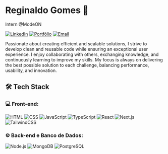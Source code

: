 # Reginaldo Gomes 👋

Intern @ModeON

[![LinkedIn](https://img.shields.io/badge/-Reginaldo%20Gomes-2D2D2D?style=flat&logo=linkedin&logoColor=0A66C2)](https://www.linkedin.com/in/seu-usuario)
[![Portfólio](https://img.shields.io/badge/-Portfólio-2D2D2D?style=flat&logo=react&logoColor=61DAFB)](https://seuportfolio.com)
[![Email](https://img.shields.io/badge/-reggidev@gmail.com-2D2D2D?style=flat&logo=gmail&logoColor=D14836)](mailto:reggidev@gmail.com)

Passionate about creating efficient and scalable solutions, I strive to develop clean and reusable code while ensuring an exceptional user experience. I enjoy collaborating with others, exchanging knowledge, and continuously learning to improve my skills. My focus is always on delivering the best possible solution to each challenge, balancing performance, usability, and innovation.

## 🛠 Tech Stack  

### 💻 Front-end:  
![HTML](https://img.shields.io/badge/-HTML-2D2D2D?style=flat&logo=html5&logoColor=D25A36) 
![CSS](https://img.shields.io/badge/-CSS-2D2D2D?style=flat&logo=css3&logoColor=3571B1) 
![JavaScript](https://img.shields.io/badge/-JavaScript-2D2D2D?style=flat&logo=javascript&logoColor=F7DF1E) 
![TypeScript](https://img.shields.io/badge/-TypeScript-2D2D2D?style=flat&logo=typescript&logoColor=3178C6) 
![React](https://img.shields.io/badge/-React-2D2D2D?style=flat&logo=react&logoColor=61DAFB) 
![Next.js](https://img.shields.io/badge/-Next.js-2D2D2D?style=flat&logo=next.js&logoColor=white) 
![TailwindCSS](https://img.shields.io/badge/-TailwindCSS-2D2D2D?style=flat&logo=tailwind-css&logoColor=38B2AC)  

### ⚙️ Back-end e Banco de Dados:  
![Node.js](https://img.shields.io/badge/-Node.js-2D2D2D?style=flat&logo=node.js&logoColor=339933) 
![MongoDB](https://img.shields.io/badge/-MongoDB-2D2D2D?style=flat&logo=mongodb&logoColor=47A248) 
![PostgreSQL](https://img.shields.io/badge/-PostgreSQL-2D2D2D?style=flat&logo=postgresql&logoColor=336791) 
